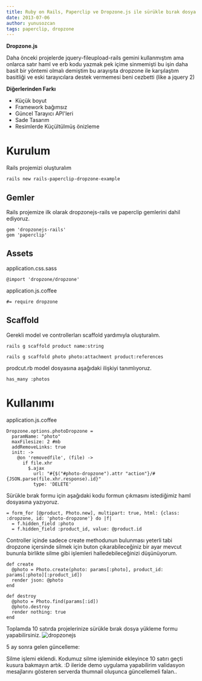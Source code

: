 ```yaml
---
title: Ruby on Rails, Paperclip ve Dropzone.js ile sürükle bırak dosya yükleme uygulaması
date: 2013-07-06
author: yunusozcan
tags: paperclip, dropzone
---
```


**Dropzone.js**

Daha önceki projelerde jquery-fileupload-rails gemini kullanmıştım ama onlarca satır haml ve erb kodu yazmak pek içime sinmemişti bu işin daha basit bir yöntemi olmalı demiştim bu arayışıta dropzone ile karşılaştım basitliği ve eski tarayıcılara destek vermemesi beni cezbetti (like a jquery 2)

<!--more-->

**Diğerlerinden Farkı**

*   Küçük boyut
*   Framework bağımsız
*   Güncel Tarayıcı API'leri
*   Sade Tasarım
*   Resimlerde Küçültülmüş önizleme

# **Kurulum**

Rails projemizi oluşturalım

`rails new rails-paperclip-dropzone-example`

## Gemler

Rails projemize ilk olarak dropzonejs-rails ve paperclip gemlerini dahil ediyoruz.

    gem 'dropzonejs-rails'
    gem 'paperclip'


## Assets

application.css.sass

    @import 'dropzone/dropzone'


application.js.coffee

    #= require dropzone


## Scaffold

Gerekli model ve controllerları scaffold yardımıyla oluşturalım.

`rails g scaffold product name:string`

`rails g scaffold photo photo:attachment product:references`

prodcut.rb model dosyasına aşağıdaki ilişkiyi tanımlıyoruz.

    has_many :photos


# **Kullanımı**

application.js.coffee

    Dropzone.options.photoDropzone =
      paramName: "photo"
      maxFilesize: 2 #mb
      addRemoveLinks: true
      init: ->
        @on 'removedfile', (file) ->
          if file.xhr
            $.ajax
              url: "#{$("#photo-dropzone").attr "action"}/#{JSON.parse(file.xhr.response).id}"
              type: 'DELETE'


Sürükle bırak formu için aşağıdaki kodu formun çıkmasını istediğimiz haml dosyasına yazıyoruz.

    = form_for [@product, Photo.new], multipart: true, html: {class: :dropzone, id: 'photo-dropzone'} do |f|
      = f.hidden_field :photo
      = f.hidden_field :product_id, value: @product.id


Controller içinde sadece create methodunun bulunması yeterli tabi dropzone içersinde silmek için buton çıkarabileceğiniz bir ayar mevcut bununla birlikte silme gibi işlemleri halledebileceğinizi düşünüyorum.

    def create
      @photo = Photo.create(photo: params[:photo], product_id: params[:photo][:product_id])
      render json: @photo
    end

    def destroy
      @photo = Photo.find(params[:id])
      @photo.destroy
      render nothing: true
    end


Toplamda 10 satırda projelerinize sürükle bırak dosya yükleme formu yapabilirsiniz. ![dropzonejs](articles/2013-07-06-dropzone.png)

5 ay sonra gelen güncelleme:

Silme işlemi eklendi. Kodumuz silme işleminide ekleyince 10 satırı geçti kusura bakmayın artık. :D ileride demo uygulama yapabilirim validasyon mesajlarını gösteren serverda thumnail oluşunca güncellemeli falan..
